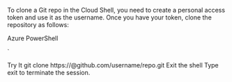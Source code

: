 To clone a Git repo in the Cloud Shell, you need to create a personal access token and use it as the username. Once you have your token, clone the repository as follows:

Azure PowerShell

`

Try It
  git clone https://<your-access-token>@github.com/username/repo.git
Exit the shell
Type exit to terminate the session.